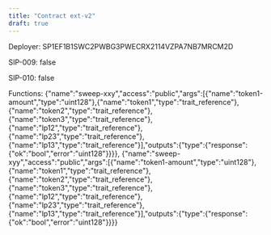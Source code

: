 ```yaml
---
title: "Contract ext-v2"
draft: true
---
```

Deployer: SP1EF1B1SWC2PWBG3PWECRX2114VZPA7NB7MRCM2D

SIP-009: false

SIP-010: false

Functions:
{"name":"sweep-xxy","access":"public","args":[{"name":"token1-amount","type":"uint128"},{"name":"token1","type":"trait_reference"},{"name":"token2","type":"trait_reference"},{"name":"token3","type":"trait_reference"},{"name":"lp12","type":"trait_reference"},{"name":"lp23","type":"trait_reference"},{"name":"lp13","type":"trait_reference"}],"outputs":{"type":{"response":{"ok":"bool","error":"uint128"}}}}, {"name":"sweep-xyy","access":"public","args":[{"name":"token1-amount","type":"uint128"},{"name":"token1","type":"trait_reference"},{"name":"token2","type":"trait_reference"},{"name":"token3","type":"trait_reference"},{"name":"lp12","type":"trait_reference"},{"name":"lp23","type":"trait_reference"},{"name":"lp13","type":"trait_reference"}],"outputs":{"type":{"response":{"ok":"bool","error":"uint128"}}}}
